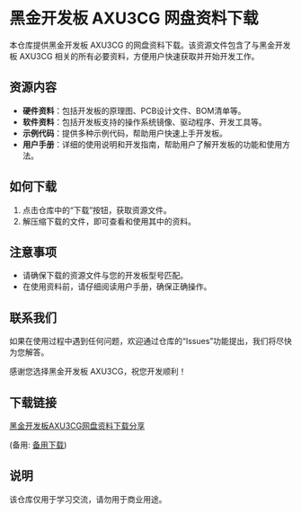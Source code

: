 # 黑金开发板 AXU3CG 网盘资料下载

本仓库提供黑金开发板 AXU3CG 的网盘资料下载。该资源文件包含了与黑金开发板 AXU3CG 相关的所有必要资料，方便用户快速获取并开始开发工作。

## 资源内容

- **硬件资料**：包括开发板的原理图、PCB设计文件、BOM清单等。
- **软件资料**：包括开发板支持的操作系统镜像、驱动程序、开发工具等。
- **示例代码**：提供多种示例代码，帮助用户快速上手开发板。
- **用户手册**：详细的使用说明和开发指南，帮助用户了解开发板的功能和使用方法。

## 如何下载

1. 点击仓库中的“下载”按钮，获取资源文件。
2. 解压缩下载的文件，即可查看和使用其中的资料。

## 注意事项

- 请确保下载的资源文件与您的开发板型号匹配。
- 在使用资料前，请仔细阅读用户手册，确保正确操作。

## 联系我们

如果在使用过程中遇到任何问题，欢迎通过仓库的“Issues”功能提出，我们将尽快为您解答。

感谢您选择黑金开发板 AXU3CG，祝您开发顺利！

## 下载链接
[黑金开发板AXU3CG网盘资料下载分享](https://pan.quark.cn/s/49b1d790f946) 

(备用: [备用下载](https://pan.baidu.com/s/1DOKzJvEVsWzELevRn7ERhA?pwd=1234))

## 说明

该仓库仅用于学习交流，请勿用于商业用途。

